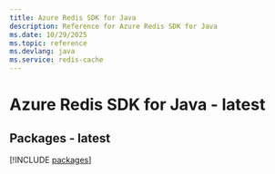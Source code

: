 ```yaml
---
title: Azure Redis SDK for Java
description: Reference for Azure Redis SDK for Java
ms.date: 10/29/2025
ms.topic: reference
ms.devlang: java
ms.service: redis-cache
---
```

# Azure Redis SDK for Java - latest
## Packages - latest
[!INCLUDE [packages](redis-index.md)]